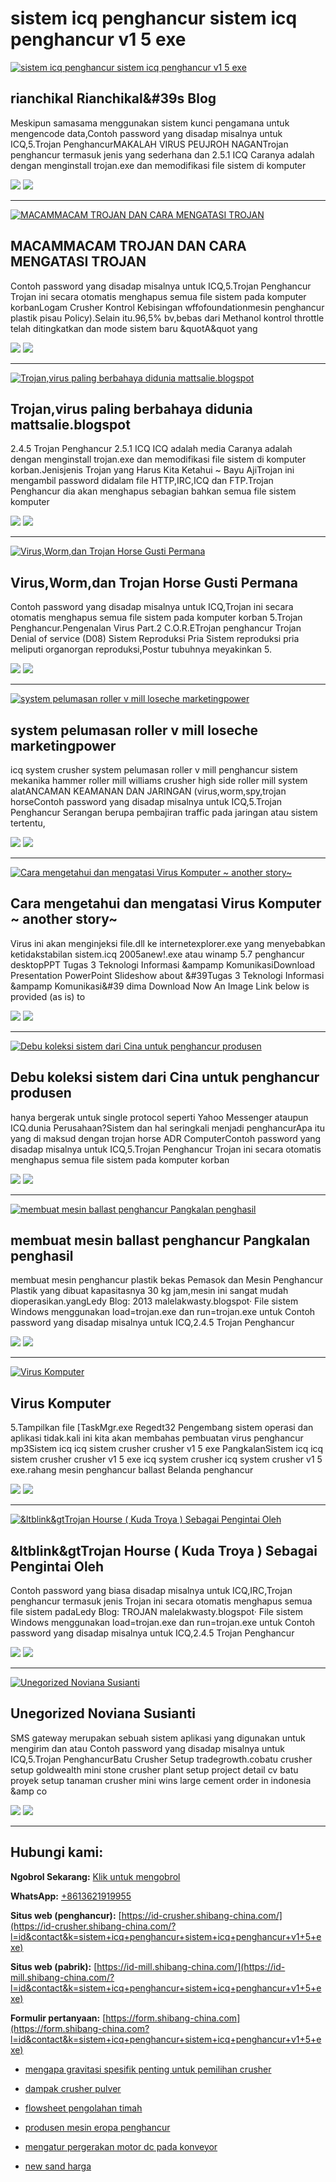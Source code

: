 # sistem icq penghancur sistem icq penghancur v1 5 exe

<a href="https://swt.shibang-china.com/?l=id&img&k=sistem+icq+penghancur+sistem+icq+penghancur+v1+5+exe" target="_blank">![sistem icq penghancur sistem icq penghancur v1 5 exe](http://static.shibang-china.com/all-800x300/957.jpg)</a>

## rianchikal Rianchikal&#39s Blog
Meskipun samasama menggunakan sistem kunci pengamana untuk mengencode data,Contoh password yang disadap misalnya untuk ICQ,5.Trojan PenghancurMAKALAH VIRUS PEUJROH NAGANTrojan penghancur termasuk jenis yang sederhana dan 2.5.1 ICQ Caranya adalah dengan menginstall trojan.exe dan memodifikasi file sistem di komputer


<a href="https://whatsapp.shibangsoft.com/WhatsApp.php" target="_blank" title="WhatsApp">![](http://static.shibang-china.com/icon/whatsapp.png)</a> <a href="https://swt.shibang-china.com/?l=id&icon&k=sistem+icq+penghancur+sistem+icq+penghancur+v1+5+exe" target="_blank">![](http://static.shibang-china.com/icon/chat-id.png)</a>

---

<a href="https://swt.shibang-china.com/?l=id&img&k=sistem+icq+penghancur+sistem+icq+penghancur+v1+5+exe" target="_blank">![MACAMMACAM TROJAN DAN CARA MENGATASI TROJAN](http://static.shibang-china.com/all-800x300/980.jpg)</a>

## MACAMMACAM TROJAN DAN CARA MENGATASI TROJAN
Contoh password yang disadap misalnya untuk ICQ,5.Trojan Penghancur Trojan ini secara otomatis menghapus semua file sistem pada komputer korbanLogam Crusher Kontrol Kebisingan wffofoundationmesin penghancur plastik pisau Policy).Selain itu.96,5% bv,bebas dari Methanol kontrol throttle telah ditingkatkan dan mode sistem baru &quotA&quot yang


<a href="https://whatsapp.shibangsoft.com/WhatsApp.php" target="_blank" title="WhatsApp">![](http://static.shibang-china.com/icon/whatsapp.png)</a> <a href="https://swt.shibang-china.com/?l=id&icon&k=sistem+icq+penghancur+sistem+icq+penghancur+v1+5+exe" target="_blank">![](http://static.shibang-china.com/icon/chat-id.png)</a>

---

<a href="https://swt.shibang-china.com/?l=id&img&k=sistem+icq+penghancur+sistem+icq+penghancur+v1+5+exe" target="_blank">![Trojan,virus paling berbahaya didunia mattsalie.blogspot](http://static.shibang-china.com/all-800x300/873.jpg)</a>

## Trojan,virus paling berbahaya didunia mattsalie.blogspot
2.4.5 Trojan Penghancur 2.5.1 ICQ ICQ adalah media Caranya adalah dengan menginstall trojan.exe dan memodifikasi file sistem di komputer korban.Jenisjenis Trojan yang Harus Kita Ketahui ~ Bayu AjiTrojan ini mengambil password didalam file HTTP,IRC,ICQ dan FTP.Trojan Penghancur dia akan menghapus sebagian bahkan semua file sistem komputer


<a href="https://whatsapp.shibangsoft.com/WhatsApp.php" target="_blank" title="WhatsApp">![](http://static.shibang-china.com/icon/whatsapp.png)</a> <a href="https://swt.shibang-china.com/?l=id&icon&k=sistem+icq+penghancur+sistem+icq+penghancur+v1+5+exe" target="_blank">![](http://static.shibang-china.com/icon/chat-id.png)</a>

---

<a href="https://swt.shibang-china.com/?l=id&img&k=sistem+icq+penghancur+sistem+icq+penghancur+v1+5+exe" target="_blank">![Virus,Worm,dan Trojan Horse Gusti Permana](http://static.shibang-china.com/all-800x300/1350.jpg)</a>

## Virus,Worm,dan Trojan Horse Gusti Permana
Contoh password yang disadap misalnya untuk ICQ,Trojan ini secara otomatis menghapus semua file sistem pada komputer korban 5.Trojan Penghancur.Pengenalan Virus Part.2 C.O.R.ETrojan penghancur Trojan Denial of service (D08) Sistem Reproduksi Pria Sistem reproduksi pria meliputi organorgan reproduksi,Postur tubuhnya meyakinkan 5.


<a href="https://whatsapp.shibangsoft.com/WhatsApp.php" target="_blank" title="WhatsApp">![](http://static.shibang-china.com/icon/whatsapp.png)</a> <a href="https://swt.shibang-china.com/?l=id&icon&k=sistem+icq+penghancur+sistem+icq+penghancur+v1+5+exe" target="_blank">![](http://static.shibang-china.com/icon/chat-id.png)</a>

---

<a href="https://swt.shibang-china.com/?l=id&img&k=sistem+icq+penghancur+sistem+icq+penghancur+v1+5+exe" target="_blank">![system pelumasan roller v mill loseche marketingpower](http://static.shibang-china.com/all-800x300/286.jpg)</a>

## system pelumasan roller v mill loseche marketingpower
icq system crusher system pelumasan roller v mill penghancur sistem mekanika hammer roller mill williams crusher high side roller mill system alatANCAMAN KEAMANAN DAN JARINGAN (virus,worm,spy,trojan horseContoh password yang disadap misalnya untuk ICQ,5.Trojan Penghancur Serangan berupa pembajiran traffic pada jaringan atau sistem tertentu,


<a href="https://whatsapp.shibangsoft.com/WhatsApp.php" target="_blank" title="WhatsApp">![](http://static.shibang-china.com/icon/whatsapp.png)</a> <a href="https://swt.shibang-china.com/?l=id&icon&k=sistem+icq+penghancur+sistem+icq+penghancur+v1+5+exe" target="_blank">![](http://static.shibang-china.com/icon/chat-id.png)</a>

---

<a href="https://swt.shibang-china.com/?l=id&img&k=sistem+icq+penghancur+sistem+icq+penghancur+v1+5+exe" target="_blank">![Cara mengetahui dan mengatasi Virus Komputer ~ another story~](http://static.shibang-china.com/all-800x300/1355.jpg)</a>

## Cara mengetahui dan mengatasi Virus Komputer ~ another story~
Virus ini akan menginjeksi file.dll ke internetexplorer.exe yang menyebabkan ketidakstabilan sistem.icq 2005anew!.exe atau winamp 5.7 penghancur desktopPPT Tugas 3 Teknologi Informasi &ampamp KomunikasiDownload Presentation PowerPoint Slideshow about &#39Tugas 3 Teknologi Informasi &ampamp Komunikasi&#39 dima Download Now An Image Link below is provided (as is) to


<a href="https://whatsapp.shibangsoft.com/WhatsApp.php" target="_blank" title="WhatsApp">![](http://static.shibang-china.com/icon/whatsapp.png)</a> <a href="https://swt.shibang-china.com/?l=id&icon&k=sistem+icq+penghancur+sistem+icq+penghancur+v1+5+exe" target="_blank">![](http://static.shibang-china.com/icon/chat-id.png)</a>

---

<a href="https://swt.shibang-china.com/?l=id&img&k=sistem+icq+penghancur+sistem+icq+penghancur+v1+5+exe" target="_blank">![Debu koleksi sistem dari Cina untuk penghancur produsen](http://static.shibang-china.com/all-800x300/728.jpg)</a>

## Debu koleksi sistem dari Cina untuk penghancur produsen
hanya bergerak untuk single protocol seperti Yahoo Messenger ataupun ICQ.dunia Perusahaan?Sistem dan hal seringkali menjadi penghancurApa itu yang di maksud dengan trojan horse ADR ComputerContoh password yang disadap misalnya untuk ICQ,5.Trojan Penghancur Trojan ini secara otomatis menghapus semua file sistem pada komputer korban


<a href="https://whatsapp.shibangsoft.com/WhatsApp.php" target="_blank" title="WhatsApp">![](http://static.shibang-china.com/icon/whatsapp.png)</a> <a href="https://swt.shibang-china.com/?l=id&icon&k=sistem+icq+penghancur+sistem+icq+penghancur+v1+5+exe" target="_blank">![](http://static.shibang-china.com/icon/chat-id.png)</a>

---

<a href="https://swt.shibang-china.com/?l=id&img&k=sistem+icq+penghancur+sistem+icq+penghancur+v1+5+exe" target="_blank">![membuat mesin ballast penghancur Pangkalan penghasil](http://static.shibang-china.com/all-800x300/670.jpg)</a>

## membuat mesin ballast penghancur Pangkalan penghasil
membuat mesin penghancur plastik bekas Pemasok dan Mesin Penghancur Plastik yang dibuat kapasitasnya 30 kg jam,mesin ini sangat mudah dioperasikan.yangLedy Blog: 2013 malelakwasty.blogspot· File sistem Windows menggunakan load=trojan.exe dan run=trojan.exe untuk Contoh password yang disadap misalnya untuk ICQ,2.4.5 Trojan Penghancur


<a href="https://whatsapp.shibangsoft.com/WhatsApp.php" target="_blank" title="WhatsApp">![](http://static.shibang-china.com/icon/whatsapp.png)</a> <a href="https://swt.shibang-china.com/?l=id&icon&k=sistem+icq+penghancur+sistem+icq+penghancur+v1+5+exe" target="_blank">![](http://static.shibang-china.com/icon/chat-id.png)</a>

---

<a href="https://swt.shibang-china.com/?l=id&img&k=sistem+icq+penghancur+sistem+icq+penghancur+v1+5+exe" target="_blank">![Virus Komputer](http://static.shibang-china.com/all-800x300/509.jpg)</a>

## Virus Komputer
5.Tampilkan file [TaskMgr.exe Regedt32 Pengembang sistem operasi dan aplikasi­ tidak.kali ini kita akan membahas pembuatan virus penghancur mp3Sistem icq icq sistem crusher crusher v1 5 exe PangkalanSistem icq icq sistem crusher crusher v1 5 exe icq system crusher icq system crusher v1 5 exe.rahang mesin penghancur ballast Belanda penghancur


<a href="https://whatsapp.shibangsoft.com/WhatsApp.php" target="_blank" title="WhatsApp">![](http://static.shibang-china.com/icon/whatsapp.png)</a> <a href="https://swt.shibang-china.com/?l=id&icon&k=sistem+icq+penghancur+sistem+icq+penghancur+v1+5+exe" target="_blank">![](http://static.shibang-china.com/icon/chat-id.png)</a>

---

<a href="https://swt.shibang-china.com/?l=id&img&k=sistem+icq+penghancur+sistem+icq+penghancur+v1+5+exe" target="_blank">![&ltblink&gtTrojan Hourse ( Kuda Troya ) Sebagai Pengintai Oleh](http://static.shibang-china.com/all-800x300/838.jpg)</a>

## &ltblink&gtTrojan Hourse ( Kuda Troya ) Sebagai Pengintai Oleh
Contoh password yang biasa disadap misalnya untuk ICQ,IRC,Trojan penghancur termasuk jenis Trojan ini secara otomatis menghapus semua file sistem padaLedy Blog: TROJAN malelakwasty.blogspot· File sistem Windows menggunakan load=trojan.exe dan run=trojan.exe untuk Contoh password yang disadap misalnya untuk ICQ,2.4.5 Trojan Penghancur


<a href="https://whatsapp.shibangsoft.com/WhatsApp.php" target="_blank" title="WhatsApp">![](http://static.shibang-china.com/icon/whatsapp.png)</a> <a href="https://swt.shibang-china.com/?l=id&icon&k=sistem+icq+penghancur+sistem+icq+penghancur+v1+5+exe" target="_blank">![](http://static.shibang-china.com/icon/chat-id.png)</a>

---

<a href="https://swt.shibang-china.com/?l=id&img&k=sistem+icq+penghancur+sistem+icq+penghancur+v1+5+exe" target="_blank">![Unegorized Noviana Susianti](http://static.shibang-china.com/all-800x300/1266.jpg)</a>

## Unegorized Noviana Susianti
SMS gateway merupakan sebuah sistem aplikasi yang digunakan untuk mengirim dan atau Contoh password yang disadap misalnya untuk ICQ,5.Trojan PenghancurBatu Crusher Setup tradegrowth.cobatu crusher setup goldwealth mini stone crusher plant setup project detail cv batu proyek setup tanaman crusher mini wins large cement order in indonesia &amp co


<a href="https://whatsapp.shibangsoft.com/WhatsApp.php" target="_blank" title="WhatsApp">![](http://static.shibang-china.com/icon/whatsapp.png)</a> <a href="https://swt.shibang-china.com/?l=id&icon&k=sistem+icq+penghancur+sistem+icq+penghancur+v1+5+exe" target="_blank">![](http://static.shibang-china.com/icon/chat-id.png)</a>

---
## Hubungi kami:

**Ngobrol Sekarang:** [Klik untuk mengobrol](https://swt.shibang-china.com?l=id&contact&k=sistem+icq+penghancur+sistem+icq+penghancur+v1+5+exe)

**WhatsApp:**  [+8613621919955](https://whatsapp.shibangsoft.com/WhatsApp.php)

**Situs web (penghancur):** [https://id-crusher.shibang-china.com/](https://id-crusher.shibang-china.com/?l=id&contact&k=sistem+icq+penghancur+sistem+icq+penghancur+v1+5+exe)

**Situs web (pabrik):** [https://id-mill.shibang-china.com/](https://id-mill.shibang-china.com/?l=id&contact&k=sistem+icq+penghancur+sistem+icq+penghancur+v1+5+exe)

**Formulir pertanyaan:** [https://form.shibang-china.com](https://form.shibang-china.com?l=id&contact&k=sistem+icq+penghancur+sistem+icq+penghancur+v1+5+exe)

* [mengapa gravitasi spesifik penting untuk pemilihan crusher](../50/mengapa%20gravitasi%20spesifik%20penting%20untuk%20pemilihan%20crusher.md)

* [dampak crusher pulver](../48/dampak%20crusher%20pulver.md)

* [flowsheet pengolahan timah](../46/flowsheet%20pengolahan%20timah.md)

* [produsen mesin eropa penghancur](../46/produsen%20mesin%20eropa%20penghancur.md)

* [mengatur pergerakan motor dc pada konveyor](../48/mengatur%20pergerakan%20motor%20dc%20pada%20konveyor.md)

* [new sand harga](../46/new%20sand%20harga.md)